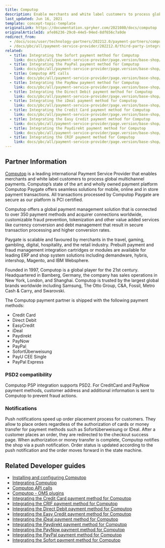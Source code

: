 ```yaml
---
title: Computop
description: Enable merchants and white label customers to process global multichannel payments by integrating Computop into the Spryker Commerce OS.
last_updated: Jun 16, 2021
template: concept-topic-template
originalLink: https://documentation.spryker.com/2021080/docs/computop
originalArticleId: afe86236-29c0-44e5-94ed-8df656c7a9de
redirect_from:
  - /docs/scos/user/technology-partners/202212.0/payment-partners/computop.html
  - /docs/pbc/all/payment-service-provider/202212.0/third-party-integrations/computop/computop.html
related:
  - title: Integrating the Sofort payment method for Computop
    link: docs/pbc/all/payment-service-provider/page.version/base-shop/third-party-integrations/computop/integrate-payment-methods-for-computop/integrate-the-sofort-payment-method-for-computop.html
  - title: Integrating the PayPal payment method for Computop
    link: docs/pbc/all/payment-service-provider/page.version/base-shop/third-party-integrations/computop/integrate-payment-methods-for-computop/integrate-the-paypal-payment-method-for-computop.html
  - title: Computop API calls
    link: docs/pbc/all/payment-service-provider/page.version/base-shop/third-party-integrations/computop/computop-api-calls.html
  - title: Integrating the PayNow payment method for Computop
    link: docs/pbc/all/payment-service-provider/page.version/base-shop/third-party-integrations/computop/integrate-payment-methods-for-computop/integrate-the-paynow-payment-method-for-computop.html
  - title: Integrating the Direct Debit payment method for Computop
    link: docs/pbc/all/payment-service-provider/page.version/base-shop/third-party-integrations/computop/integrate-payment-methods-for-computop/integrate-the-direct-debit-payment-method-for-computop.html
  - title: Integrating the iDeal payment method for Computop
    link: docs/pbc/all/payment-service-provider/page.version/base-shop/third-party-integrations/computop/integrate-payment-methods-for-computop/integrate-the-ideal-payment-method-for-computop.html
  - title: Integrating the Сredit Сard payment method for Computop
    link: docs/pbc/all/payment-service-provider/page.version/base-shop/third-party-integrations/computop/integrate-payment-methods-for-computop/integrate-the-credit-card-payment-method-for-computop.html
  - title: Integrating the Easy Credit payment method for Computop
    link: docs/pbc/all/payment-service-provider/page.version/base-shop/third-party-integrations/computop/integrate-payment-methods-for-computop/integrate-the-easy-credit-payment-method-for-computop.html
  - title: Integrating the Paydirekt payment method for Computop
    link: docs/pbc/all/payment-service-provider/page.version/base-shop/third-party-integrations/computop/integrate-payment-methods-for-computop/integrate-the-paydirekt-payment-method-for-computop.html
  - title: Integrating the CRIF payment method for Computop
    link: docs/pbc/all/payment-service-provider/page.version/base-shop/third-party-integrations/computop/integrate-payment-methods-for-computop/integrate-the-crif-payment-method-for-computop.html
---
```


## Partner Information

[Computop](https://www.computop.com/de/) is a leading international Payment Service Provider that enables merchants and white label customers to process global multichannel payments. Computop’s state of the art and wholly owned payment platform Computop Paygate offers seamless solutions for mobile, online and in store payment transactions. All transactions processed by Computop Paygate are secure as our platform is PCI certified.

Computop offers a global payment management solution that is connected to over 350 payment methods and acquirer connections worldwide, customizable fraud prevention, tokenization and other value added services like currency conversion and debt management that result in secure transaction processing and higher conversion rates.

Paygate is scalable and favoured by merchants in the travel, gaming, gambling, digital, hospitality, and the retail industry. Prebuilt payment and fraud management integration cartridges or modules are available for leading ERP and shop system solutions including demandware, hybris, intershop, Magento, and IBM Websphere.

Founded in 1997, Computop is a global player for the 21st century. Headquartered in Bamberg, Germany, the company has sales operations in New York, London, and Shanghai. Computop is trusted by the largest global brands worldwide including Samsung, The Otto Group, C&A, Fossil, Metro Cash & Carry, and Swarovski.

The Computop payment partner is shipped with the following payment methods:

* Credit Card
* Direct Debit
* EasyCredit
* iDeal
* Paydirekt
* PayNow
* PayPal
* SofortÜberweisung
* PayU CEE Single
* PayPal Express

### PSD2 compatibility

Computop PSP integration supports PSD2. For CreditCard and PayNow payment methods, customer address and additional information is sent to Computop to prevent fraud actions.

### Notifications

Push notifications speed up order placement process for customers. They allow to place orders regardless of the authorization of cards or money transfer for payment methods such as Sofortüberweisung or IDeal. After a customer places an order, they are redirected to the checkout success page. When authorization or money transfer is complete, Computop notifies the shop via a push notification. Order status is updated according to the push notification and the order moves forward in the state machine.

## Related Developer guides

* [Installing and configuring Computop](/docs/pbc/all/payment-service-provider/{{page.version}}/base-shop/third-party-integrations/computop/install-and-configure-computop.html)
* [Integrating Computop](/docs/pbc/all/payment-service-provider/{{page.version}}/base-shop/third-party-integrations/computop/integrate-computop.html)
* [Computop API calls](/docs/pbc/all/payment-service-provider/{{page.version}}/base-shop/third-party-integrations/computop/computop-api-calls.html)
* [Computop - OMS plugins](/docs/pbc/all/payment-service-provider/{{page.version}}/base-shop/third-party-integrations/computop/computop-oms-plugins.html)
* [Integrating the Сredit Сard payment method for Computop](/docs/scos/dev/technology-partner-guides/202108.0/payment-partners/computop/integrating-payment-methods-for-computop/integrating-the-credit-card-payment-method-for-computop.html)
* [Integrating the CRIF payment method for Computop](/docs/scos/dev/technology-partner-guides/202108.0/payment-partners/computop/integrating-payment-methods-for-computop/integrating-the-crif-payment-method-for-computop.html)
* [Integrating the Direct Debit payment method for Computop](/docs/scos/dev/technology-partner-guides/202108.0/payment-partners/computop/integrating-payment-methods-for-computop/integrating-the-direct-debit-payment-method-for-computop.html)
* [Integrating the Easy Credit payment method for Computop](/docs/scos/dev/technology-partner-guides/202108.0/payment-partners/computop/integrating-payment-methods-for-computop/integrating-the-easy-credit-payment-method-for-computop.html)
* [Integrating the iDeal payment method for Computop](/docs/scos/dev/technology-partner-guides/202108.0/payment-partners/computop/integrating-payment-methods-for-computop/integrating-the-ideal-payment-method-for-computop.html)
* [Integrating the Paydirekt payment method for Computop](/docs/scos/dev/technology-partner-guides/202108.0/payment-partners/computop/integrating-payment-methods-for-computop/integrating-the-paydirekt-payment-method-for-computop.html)
* [Integrating the PayNow payment method for Computop](/docs/scos/dev/technology-partner-guides/202108.0/payment-partners/computop/integrating-payment-methods-for-computop/integrating-the-paynow-payment-method-for-computop.html)
* [Integrating the PayPal payment method for Computop  ](/docs/scos/dev/technology-partner-guides/202108.0/payment-partners/computop/integrating-payment-methods-for-computop/integrating-the-paypal-payment-method-for-computop.html)
* [Integrating the Sofort payment method for Computop](/docs/scos/dev/technology-partner-guides/202108.0/payment-partners/computop/integrating-payment-methods-for-computop/integrating-the-sofort-payment-method-for-computop.html)
